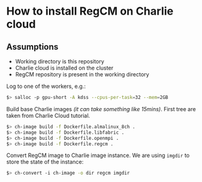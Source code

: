# How to install RegCM on Charlie cloud

## Assumptions

- Working directory is this repository
- Charlie cloud is installed on the cluster
- RegCM repository is present in the working directory

Log to one of the workers, e.g.:

```bash
$> salloc -p gpu-short -A kdss --cpus-per-task=32 --mem=2GB
```

Build base Charlie images *(it can take something like 15mins)*. First tree are taken from Charlie Cloud tutorial.

```bash
$> ch-image build -f Dockerfile.almalinux_8ch .
$> ch-image build -f Dockerfile.libfabric .
$> ch-image build -f Dockerfile.openmpi .
$> ch-image build -f Dockerfile.regcm .
```

Convert RegCM image to Charlie image instance. We are using `imgdir` to store the state of the instance:

```bash
$> ch-convert -i ch-image -o dir regcm imgdir
```
